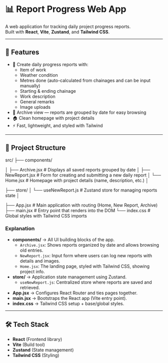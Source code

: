 # 📊 Report Progress Web App

A web application for tracking daily project progress reports.  
Built with **React**, **Vite**, **Zustand**, and **Tailwind CSS**.

---

## 🚀 Features
- 📌 Create daily progress reports with:
  - Item of work
  - Weather condition
  - Metres done (auto-calculated from chainages and can be input manually)
  - Starting & ending chainage
  - Work description
  - General remarks
  - Image uploads  
- 📅 Archive view — reports are grouped by date for easy browsing  
- 🏠 Clean homepage with project details  
- ⚡ Fast, lightweight, and styled with Tailwind  

---

## 📂 Project Structure
src/
├── components/

  │ ├── Archive.jsx # Displays all saved reports grouped by date
  │ ├── NewReport.jsx # Form for creating and submitting a new daily report
  │ └── Home.jsx # Homepage with project details (name, description, etc.)
│

├── store/
  │ └── useNewReport.js # Zustand store for managing reports state
│

├── App.jsx # Main application with routing (Home, New Report, Archive)
├── main.jsx # Entry point that renders <App /> into the DOM
└── index.css # Global styles with Tailwind CSS imports


### Explanation
- **components/** → All UI building blocks of the app.
  - `Archive.jsx`: Shows reports organized by date and allows browsing old entries.  
  - `NewReport.jsx`: Input form where users can log new reports with details and images.  
  - `Home.jsx`: The landing page, styled with Tailwind CSS, showing project info.  
- **store/** → Application state management using Zustand.
  - `useNewReport.js`: Centralized store where reports are saved and retrieved.  
- **App.jsx** → Configures React Router and ties pages together.  
- **main.jsx** → Bootstraps the React app (Vite entry point).  
- **index.css** → Tailwind CSS setup + base/global styles.  

---

## 🛠️ Tech Stack
- **React** (Frontend library)
- **Vite** (Build tool)
- **Zustand** (State management)
- **Tailwind CSS** (Styling)
